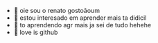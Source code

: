 - 👋 oie sou o renato gostoãoum
- 👀 estou interesado em aprender mais ta didicil
- 🌱 to aprendendo agr mais ja sei de tudo hehehe
- 💞️  love is github


<!---
latrellspencerr/latrellspencerr is a ✨ special ✨ repository because its `README.md` (this file) appears on your GitHub profile.
You can click the Preview link to take a look at your changes.
--->
